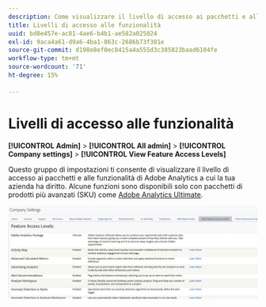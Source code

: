 ```yaml
---
description: Come visualizzare il livello di accesso ai pacchetti e alle funzionalità di Adobe Analytics a cui la tua azienda ha diritto.
title: Livelli di accesso alle funzionalità
uuid: bd8e457e-ac81-4ae6-b4b1-ae582a025024
exl-id: 9aca4a61-d9a6-4ba1-863c-2686b73f381e
source-git-commit: d198e8ef0ec8415a4a555d3c385823baad6104fe
workflow-type: tm+mt
source-wordcount: '71'
ht-degree: 15%

---
```


# Livelli di accesso alle funzionalità

**[!UICONTROL Admin]** > **[!UICONTROL All admin]** > **[!UICONTROL Company settings]** > **[!UICONTROL View Feature Access Levels]**

Questo gruppo di impostazioni ti consente di visualizzare il livello di accesso ai pacchetti e alle funzionalità di Adobe Analytics a cui la tua azienda ha diritto. Alcune funzioni sono disponibili solo con pacchetti di prodotti più avanzati (SKU) come [Adobe Analytics Ultimate](https://www.adobe.com/it/data-analytics-cloud/analytics/ultimate.html).

![](assets/feature-access-levels.png)

